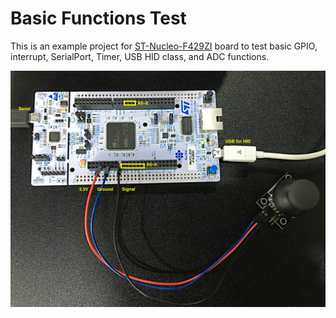 # Basic Functions Test

This is an example project for [ST-Nucleo-F429ZI](http://www.coxlab.kr/doxygen/Nol.A-SDK/group__STNucleoF429ZI.html) board to test basic GPIO, interrupt, SerialPort, Timer, USB HID class, and ADC functions.

![Wiring](wiring.jpg)
